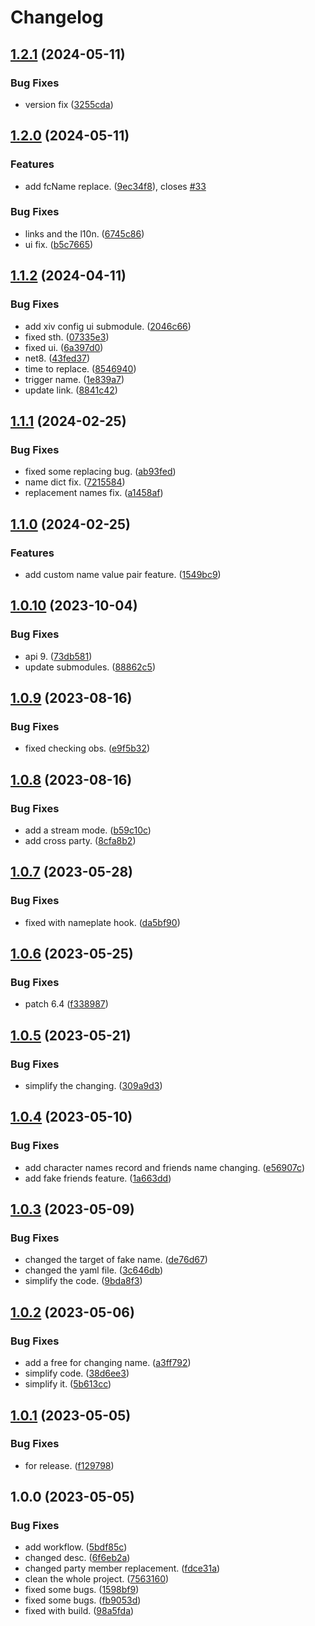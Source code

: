 # Changelog

## [1.2.1](https://github.com/ArchiDog1998/FakeName/compare/v1.2.0...v1.2.1) (2024-05-11)


### Bug Fixes

* version fix ([3255cda](https://github.com/ArchiDog1998/FakeName/commit/3255cdab8c48468c49203b169e9ac298c6f9fdac))

## [1.2.0](https://github.com/ArchiDog1998/FakeName/compare/v1.1.2...v1.2.0) (2024-05-11)


### Features

* add fcName replace. ([9ec34f8](https://github.com/ArchiDog1998/FakeName/commit/9ec34f86c1e68307183b18e8f78ca339631b5a93)), closes [#33](https://github.com/ArchiDog1998/FakeName/issues/33)


### Bug Fixes

* links and the l10n. ([6745c86](https://github.com/ArchiDog1998/FakeName/commit/6745c8642139c6cc70065b75dcbbaaea82875baf))
* ui fix. ([b5c7665](https://github.com/ArchiDog1998/FakeName/commit/b5c766553b15b25c1e0a03e341c28cf13c2bc45f))

## [1.1.2](https://github.com/ArchiDog1998/FakeName/compare/v1.1.1...v1.1.2) (2024-04-11)


### Bug Fixes

* add xiv config ui submodule. ([2046c66](https://github.com/ArchiDog1998/FakeName/commit/2046c661f26b299530bae54147df7c3f3a2ba529))
* fixed sth. ([07335e3](https://github.com/ArchiDog1998/FakeName/commit/07335e3278ca7ae5718b8614fc6ba1d21f77db50))
* fixed ui. ([6a397d0](https://github.com/ArchiDog1998/FakeName/commit/6a397d0237e5909d8f87102b930a3d9228b8740a))
* net8. ([43fed37](https://github.com/ArchiDog1998/FakeName/commit/43fed377c35f5da9a41381d7a41a56cf03366aea))
* time to replace. ([8546940](https://github.com/ArchiDog1998/FakeName/commit/8546940affe60eb757fe02a8cb277c36a698c29c))
* trigger name. ([1e839a7](https://github.com/ArchiDog1998/FakeName/commit/1e839a70e2e73d65ff5ce78162c391afe27ad494))
* update link. ([8841c42](https://github.com/ArchiDog1998/FakeName/commit/8841c42e93d75b039d4a796f2e5d066be1b8cb79))

## [1.1.1](https://github.com/ArchiDog1998/FakeName/compare/v1.1.0...v1.1.1) (2024-02-25)


### Bug Fixes

* fixed some replacing bug. ([ab93fed](https://github.com/ArchiDog1998/FakeName/commit/ab93fedafa0892a7dfa388bcb29149ac49deb53e))
* name dict fix. ([7215584](https://github.com/ArchiDog1998/FakeName/commit/7215584ec0e7545a9ed67527d2ccff99823e9a71))
* replacement names fix. ([a1458af](https://github.com/ArchiDog1998/FakeName/commit/a1458af81a39c357acda7593a7600ed21c13b8c6))

## [1.1.0](https://github.com/ArchiDog1998/FakeName/compare/v1.0.10...v1.1.0) (2024-02-25)


### Features

* add custom name value pair feature. ([1549bc9](https://github.com/ArchiDog1998/FakeName/commit/1549bc9e55309c9ab58f0d100ddaf6cef6da24bc))

## [1.0.10](https://github.com/ArchiDog1998/FakeName/compare/v1.0.9...v1.0.10) (2023-10-04)


### Bug Fixes

* api 9. ([73db581](https://github.com/ArchiDog1998/FakeName/commit/73db581ac31f3edbb9c2e2ce8d4e1e47d2b8ee35))
* update submodules. ([88862c5](https://github.com/ArchiDog1998/FakeName/commit/88862c5a71ede7547b3e509df06d1d46cb9163d3))

## [1.0.9](https://github.com/ArchiDog1998/FakeName/compare/v1.0.8...v1.0.9) (2023-08-16)


### Bug Fixes

* fixed checking obs. ([e9f5b32](https://github.com/ArchiDog1998/FakeName/commit/e9f5b32166916c497e19eace66b00eef5dbfdc4b))

## [1.0.8](https://github.com/ArchiDog1998/FakeName/compare/v1.0.7...v1.0.8) (2023-08-16)


### Bug Fixes

* add a stream mode. ([b59c10c](https://github.com/ArchiDog1998/FakeName/commit/b59c10c2ae8003d54b1f845a500ea51cf7d22aed))
* add cross party. ([8cfa8b2](https://github.com/ArchiDog1998/FakeName/commit/8cfa8b2a7348d181cfa13416697d8d2a39884833))

## [1.0.7](https://github.com/ArchiDog1998/FakeName/compare/v1.0.6...v1.0.7) (2023-05-28)


### Bug Fixes

* fixed with nameplate hook. ([da5bf90](https://github.com/ArchiDog1998/FakeName/commit/da5bf9055b3e341d294b359ff1fd9b14e1477c8a))

## [1.0.6](https://github.com/ArchiDog1998/FakeName/compare/v1.0.5...v1.0.6) (2023-05-25)


### Bug Fixes

* patch 6.4 ([f338987](https://github.com/ArchiDog1998/FakeName/commit/f33898737fd51738f0354cfcb2e65d5b61f33edd))

## [1.0.5](https://github.com/ArchiDog1998/FakeName/compare/v1.0.4...v1.0.5) (2023-05-21)


### Bug Fixes

* simplify the changing. ([309a9d3](https://github.com/ArchiDog1998/FakeName/commit/309a9d3de7c2d551a6d8fe4c5392d1adace2f101))

## [1.0.4](https://github.com/ArchiDog1998/FakeName/compare/v1.0.3...v1.0.4) (2023-05-10)


### Bug Fixes

* add character names record and friends name changing. ([e56907c](https://github.com/ArchiDog1998/FakeName/commit/e56907c2734e062b8a2720fc39210234e9b6fbc1))
* add fake friends feature. ([1a663dd](https://github.com/ArchiDog1998/FakeName/commit/1a663dd07acd4e21900d6218a15d1d33c1283acf))

## [1.0.3](https://github.com/ArchiDog1998/FakeName/compare/v1.0.2...v1.0.3) (2023-05-09)


### Bug Fixes

* changed the target of fake name. ([de76d67](https://github.com/ArchiDog1998/FakeName/commit/de76d6708118b1600162e687c128643576f03a7a))
* changed the yaml file. ([3c646db](https://github.com/ArchiDog1998/FakeName/commit/3c646dbcc06e1771f4c94165846d30f512ba3561))
* simplify the code. ([9bda8f3](https://github.com/ArchiDog1998/FakeName/commit/9bda8f3b276d60662e4bfe87cf38e6b11b838e01))

## [1.0.2](https://github.com/ArchiDog1998/FakeName/compare/v1.0.1...v1.0.2) (2023-05-06)


### Bug Fixes

* add a free for changing name. ([a3ff792](https://github.com/ArchiDog1998/FakeName/commit/a3ff792e12eed43636fb686af47898220566411d))
* simplify code. ([38d6ee3](https://github.com/ArchiDog1998/FakeName/commit/38d6ee35c91914b4dccbf6992c26e9010bfeeb25))
* simplify it. ([5b613cc](https://github.com/ArchiDog1998/FakeName/commit/5b613ccb10010306e579ca995ae8efcb63af2b6e))

## [1.0.1](https://github.com/ArchiDog1998/FakeName/compare/v1.0.0...v1.0.1) (2023-05-05)


### Bug Fixes

* for release. ([f129798](https://github.com/ArchiDog1998/FakeName/commit/f1297987a98f421d46b8efb60f0aee6991b03eb1))

## 1.0.0 (2023-05-05)


### Bug Fixes

* add workflow. ([5bdf85c](https://github.com/ArchiDog1998/FakeName/commit/5bdf85cc93b0b3ba4334dd2c113cb5efe200ed24))
* changed desc. ([6f6eb2a](https://github.com/ArchiDog1998/FakeName/commit/6f6eb2a363579e8b5da37438762f48be6b5bf0f0))
* changed party member replacement. ([fdce31a](https://github.com/ArchiDog1998/FakeName/commit/fdce31a19c6a94e7767347c29b039e9c4f77ed16))
* clean the whole project. ([7563160](https://github.com/ArchiDog1998/FakeName/commit/7563160498665dddc99584f02b0a2116fc7e3722))
* fixed some bugs. ([1598bf9](https://github.com/ArchiDog1998/FakeName/commit/1598bf9b728e331d594a0b5d081b292e3aa5ffae))
* fixed some bugs. ([fb9053d](https://github.com/ArchiDog1998/FakeName/commit/fb9053d7d006cba9aee9c1e675ccbf77a3f3c116))
* fixed with build. ([98a5fda](https://github.com/ArchiDog1998/FakeName/commit/98a5fdadcf77c41d0afbadfeb15af89afaece51d))
